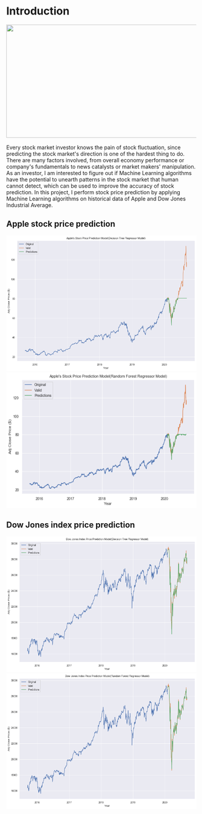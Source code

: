 # Introduction

<img src = "Stoc.jpg" width = "620" height = "300">

Every stock market investor knows the pain of stock fluctuation, since predicting the stock market's direction is one of the hardest thing to do. There are many factors involved, from overall economy performance or company's fundamentals to news catalysts or market makers' manipulation. As an investor, I am interested to figure out if Machine Learning algorithms have the potential to unearth patterns in the stock market that human cannot detect, which can be used to improve the accuracy of stock prediction. In this project, I perform stock price prediction by applying Machine Learning algorithms on historical data of Apple and Dow Jones Industrial Average.


## Apple stock price prediction

<img src = "Apple Decision Tree.PNG" width = "600" height = "360">

<img src = "Apple Random Forest.png" width = "600" height = "360">

## Dow Jones index price prediction

<img src = "Dow Decision Tree.png" width = "600" height = "360">

<img src = "Dow Random Forest.png" width = "600" height = "360">

